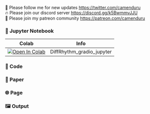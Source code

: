 🐣 Please follow me for new updates https://twitter.com/camenduru <br />
🔥 Please join our discord server https://discord.gg/k5BwmmvJJU <br />
🥳 Please join my patreon community https://patreon.com/camenduru <br />

### 🍊 Jupyter Notebook

| Colab | Info
| --- | --- |
[![Open In Colab](https://colab.research.google.com/assets/colab-badge.svg)](https://colab.research.google.com/github/camenduru/DiffRhythm-jupyter/blob/main/DiffRhythm_gradio_jupyter.ipynb) | DiffRhythm_gradio_jupyter

### 🧬 Code


### 📄 Paper


### 🌐 Page


### 🖼 Output
